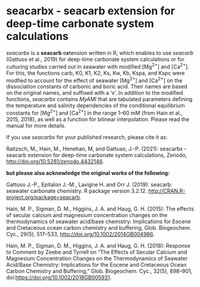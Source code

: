 # seacarbx - seacarb extension for deep-time carbonate system calculations

*seacarbx* is a **seacarb** e**x**tension written in R, which enables to use *seacarb* (Gattuso et al., 2019) for deep-time carbonate system calculations or for culturing studies carried out in seawater with modified [Mg<sup>2+</sup>] and [Ca<sup>2+</sup>]. For this, the functions carb, K0, K1, K2, Ks, Kw, Kb, Kspa, and Kspc were modfied to account for the effect of seawater [Mg<sup>2+</sup>] and [Ca<sup>2+</sup>] on the dissociation constants of carbonic and boric acid. Their names are based on the original names, and suffixed with a ‘x’. In addition to the modified functions, *seacarbx* contains *MyAMI* that are tabulated parameters defining the temperature and salinity dependencies of the conditional equilibrium constants for [Mg<sup>2+</sup>] and [Ca<sup>2+</sup>] in the range 1–60 mM (from Hain et al., 2015, 2018), as well as a function for bilinear interpolation. Please read the manual for more details.

If you use *seacarbx* for your published research, please cite it as:

Raitzsch, M., Hain, M., Henehan, M, and Gattuso, J.-P. (2021): seacarbx - seacarb extension for deep-time carbonate system calculations, Zenodo, http://doi.org/10.5281/zenodo.4432146.

**but please also acknowledge the original works of the following:**

Gattuso J.-P., Epitalon J.-M., Lavigne H. and Orr J. (2019): seacarb: seawater carbonate chemistry. R package version 3.2.12. http://CRAN.R-project.org/package=seacarb.

Hain, M. P., Sigman, D. M., Higgins, J. A. and Haug, G. H. (2015): The effects of secular calcium and magnesium concentration changes on the thermodynamics of seawater acid/base chemistry: Implications for Eocene and Cretaceous ocean carbon chemistry and buffering, Glob. Biogeochem. Cyc., 29(5), 517–533, http://doi.org/10.1002/2014GB004986.

Hain, M. P., Sigman, D. M., Higgins, J. A. and Haug, G. H. (2018): Response to Comment by Zeebe and Tyrrell on “The Effects of Secular Calcium and Magnesium Concentration Changes on the Thermodynamics of Seawater Acid/Base Chemistry: Implications for the Eocene and Cretaceous Ocean Carbon Chemistry and Buffering,” Glob. Biogeochem. Cyc., 32(5), 898–901, doi:https://doi.org/10.1002/2018GB005931.

